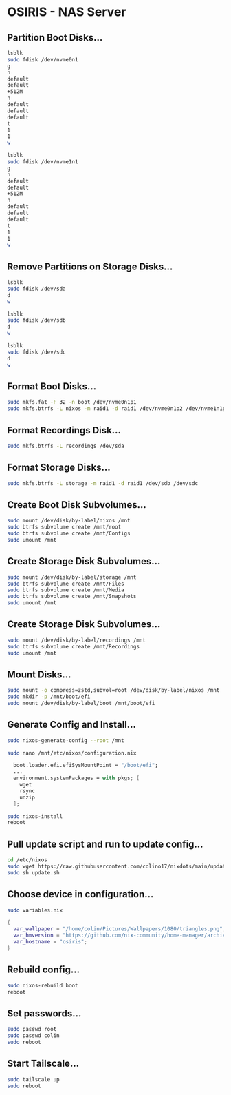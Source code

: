 # OSIRIS - NAS Server

## Partition Boot Disks...
```bash
lsblk
sudo fdisk /dev/nvme0n1
g
n
default
default
+512M
n
default
default
default
t
1
1
w
```

```bash
lsblk
sudo fdisk /dev/nvme1n1
g
n
default
default
+512M
n
default
default
default
t
1
1
w
```

## Remove Partitions on Storage Disks...
```bash
lsblk
sudo fdisk /dev/sda
d
w
```

```bash
lsblk
sudo fdisk /dev/sdb
d
w
```

```bash
lsblk
sudo fdisk /dev/sdc
d
w
```

## Format Boot Disks...
```bash
sudo mkfs.fat -F 32 -n boot /dev/nvme0n1p1
sudo mkfs.btrfs -L nixos -m raid1 -d raid1 /dev/nvme0n1p2 /dev/nvme1n1p2
```

## Format Recordings Disk...
```bash
sudo mkfs.btrfs -L recordings /dev/sda
```

## Format Storage Disks...
```bash
sudo mkfs.btrfs -L storage -m raid1 -d raid1 /dev/sdb /dev/sdc
```

## Create Boot Disk Subvolumes...
```bash
sudo mount /dev/disk/by-label/nixos /mnt
sudo btrfs subvolume create /mnt/root
sudo btrfs subvolume create /mnt/Configs
sudo umount /mnt
```

## Create Storage Disk Subvolumes...
```bash
sudo mount /dev/disk/by-label/storage /mnt
sudo btrfs subvolume create /mnt/Files
sudo btrfs subvolume create /mnt/Media
sudo btrfs subvolume create /mnt/Snapshots
sudo umount /mnt
```


## Create Storage Disk Subvolumes...
```bash
sudo mount /dev/disk/by-label/recordings /mnt
sudo btrfs subvolume create /mnt/Recordings
sudo umount /mnt
```

## Mount Disks...
```bash
sudo mount -o compress=zstd,subvol=root /dev/disk/by-label/nixos /mnt
sudo mkdir -p /mnt/boot/efi
sudo mount /dev/disk/by-label/boot /mnt/boot/efi
```

## Generate Config and Install...
```bash
sudo nixos-generate-config --root /mnt
```

```bash
sudo nano /mnt/etc/nixos/configuration.nix
```

```nix
  boot.loader.efi.efiSysMountPoint = "/boot/efi";
  ...
  environment.systemPackages = with pkgs; [
    wget
    rsync
    unzip
  ];
```

```bash
sudo nixos-install
reboot
```

## Pull update script and run to update config...
```bash
cd /etc/nixos
sudo wget https://raw.githubusercontent.com/colino17/nixdots/main/update.sh
sudo sh update.sh
```

## Choose device in configuration...
```bash
sudo variables.nix
```
```nix
{
  var_wallpaper = "/home/colin/Pictures/Wallpapers/1080/triangles.png";
  var_hmversion = "https://github.com/nix-community/home-manager/archive/release-24.05.tar.gz";
  var_hostname = "osiris";
}
```

## Rebuild config...
```bash
sudo nixos-rebuild boot
reboot
```

## Set passwords...
```bash
sudo passwd root
sudo passwd colin
sudo reboot
```

## Start Tailscale...
```bash
sudo tailscale up
sudo reboot
```
